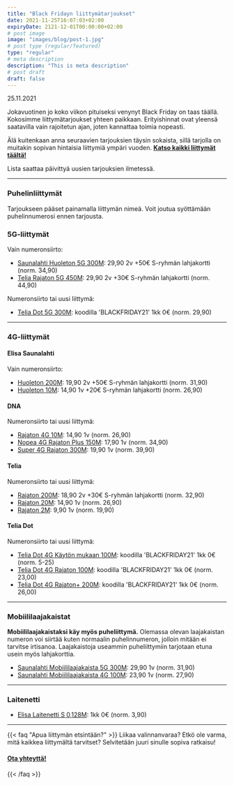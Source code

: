```yaml
---
title: "Black Fridayn liittymätarjoukset"
date: 2021-11-25T16:07:03+02:00
expiryDate: 2121-12-01T00:00:00+02:00
# post image
image: "images/blog/post-1.jpg"
# post type (regular/featured)
type: "regular"
# meta description
description: "This is meta description"
# post draft
draft: false
---
```


25.11.2021

Jokavuotinen jo koko viikon pituiseksi venynyt Black Friday on taas täällä. Kokosimme liittymätarjoukset yhteen paikkaan. Erityishinnat ovat yleensä saatavilla vain rajoitetun ajan, joten kannattaa toimia nopeasti.

Älä kuitenkaan anna seuraavien tarjouksien täysin sokaista, sillä tarjolla on muitakin sopivan hintaisia liittymiä ympäri vuoden. **[Katso kaikki liittymät täältä!](/liittymat/puhelin)**

Lista saattaa päivittyä uusien tarjouksien ilmetessä.

<hr>

### Puhelinliittymät

Tarjoukseen pääset painamalla liittymän nimeä. Voit joutua syöttämään puhelinnumerosi ennen tarjousta.

### 5G-liittymät

Vain numeronsiirto:
* [Saunalahti Huoleton 5G 300M][EP5]: 29,90 2v +50€ S-ryhmän lahjakortti (norm. 34,90)
* [Telia Rajaton 5G 450M][TP5]: 29,90 2v +30€ S-ryhmän lahjakortti (norm. 44,90)

Numeronsiirto tai uusi liittymä:
* [Telia Dot 5G 300M][TD]: koodilla 'BLACKFRIDAY21' 1kk 0€ (norm. 29,90)

<hr>

### 4G-liittymät

#### Elisa Saunalahti

Vain numeronsiirto:
* [Huoleton 200M][EP4]: 19,90 2v +50€ S-ryhmän lahjakortti (norm. 31,90)
* [Huoleton 10M][EP4]: 14,90 1v +20€ S-ryhmän lahjakortti (norm. 26,90)

#### DNA

Numeronsiirto tai uusi liittymä:
* [Rajaton 4G 10M][DP4]: 14,90 1v (norm. 26,90)
* [Nopea 4G Rajaton Plus 150M][DP4]: 17,90 1v (norm. 34,90)
* [Super 4G Rajaton 300M][DP4]: 19,90 1v (norm. 39,90)

#### Telia

Numeronsiirto tai uusi liittymä:
* [Rajaton 200M][TP4]: 18,90 2v +30€ S-ryhmän lahjakortti (norm. 32,90)
* [Rajaton 20M][TP4]: 14,90 1v (norm. 26,90)
* [Rajaton 2M][TP4]: 9,90 1v (norm. 19,90)

#### Telia Dot

Numeronsiirto tai uusi liittymä:
* [Telia Dot 4G Käytön mukaan 100M][TD]: koodilla 'BLACKFRIDAY21' 1kk 0€ (norm. 5-25)
* [Telia Dot 4G Rajaton 100M][TD]: koodilla 'BLACKFRIDAY21' 1kk 0€ (norm. 23,00)
* [Telia Dot 4G Rajaton+ 200M][TD]: koodilla 'BLACKFRIDAY21' 1kk 0€ (norm. 26,00)

[EP5]: https://www.elisa.fi/kauppa/erikoistarjous
[TP5]: https://www.telia.fi/kampanjat/liittymat/huippudiili
[EM5]: https://www.elisa.fi/kauppa/tarjoukset
[EP4]: https://www.elisa.fi/kauppa/erikoistarjous
[DP4]: https://www.dna.fi/sinunhintasi
[TP4]: https://www.telia.fi/kampanjat/liittymat/huippudiili
[TD]: https://www.telia.fi/dot

<hr>

### Mobiililaajakaistat

**Mobiililaajakaistaksi käy myös puheliittymä.** Olemassa olevan laajakaistan numeron voi siirtää kuten normaalin puhelinnumeron, jolloin mitään ei tarvitse irtisanoa. Laajakaistoja useammin puheliittymiin tarjotaan etuna usein myös lahjakorttia.

* [Saunalahti Mobiililaajakaista 5G 300M][EM]: 29,90 1v (norm. 31,90)
* [Saunalahti Mobiililaajakaista 4G 100M][EM]: 23,90 1v (norm. 27,90)

[EM]: https://www.elisa.fi/kauppa/tarjoukset

<hr>

### Laitenetti

* [Elisa Laitenetti S 0,128M][EM]: 1kk 0€ (norm. 3,90)

<hr>

{{< faq "Apua liittymän etsintään?" >}}
Liikaa valinnanvaraa? Etkö ole varma, mitä kaikkea liittymältä tarvitset? Selvitetään juuri sinulle sopiva ratkaisu!

#### [Ota yhteyttä!](../../ota-yhteytta)
{{< /faq >}}